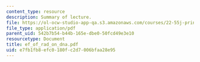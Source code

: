 ```yaml
---
content_type: resource
description: Summary of lecture.
file: https://ol-ocw-studio-app-qa.s3.amazonaws.com/courses/22-55j-principles-of-radiation-interactions-fall-2004/e7fb1fb8efc0180fc2d7006bfaa28e95_ef_of_rad_on_dna.pdf
file_type: application/pdf
parent_uid: 542b7b54-b44b-165e-dbe0-50fcd49e3e10
resourcetype: Document
title: ef_of_rad_on_dna.pdf
uid: e7fb1fb8-efc0-180f-c2d7-006bfaa28e95
---
```

